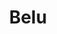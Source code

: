 ---
title: Belu
date: 
draft: false

# descripcion
description : Ovalo triple asa

materials: Plata 925

color: Opalo turquesa

dimensions: 1,7cm

code: 02-08-0055

type: "Dijes"

categories: []

price: $2.320,00

# Images
# first image will be shown in the product page
images:
  # - image: "images/path_to_image"
  # La ubicacion de las imagenes es imagenes/Dijes/Dijes.Opalo/02-08-0055-belu
  - image: "./images/dijes/opalo/02-08-0055-ovalo-triple-asa_a.JPG"
  - image: "./images/dijes/opalo/02-08-0055-ovalo-triple-asa_b.JPG"
---